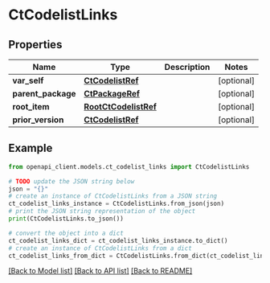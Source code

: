 # CtCodelistLinks


## Properties

Name | Type | Description | Notes
------------ | ------------- | ------------- | -------------
**var_self** | [**CtCodelistRef**](CtCodelistRef.md) |  | [optional] 
**parent_package** | [**CtPackageRef**](CtPackageRef.md) |  | [optional] 
**root_item** | [**RootCtCodelistRef**](RootCtCodelistRef.md) |  | [optional] 
**prior_version** | [**CtCodelistRef**](CtCodelistRef.md) |  | [optional] 

## Example

```python
from openapi_client.models.ct_codelist_links import CtCodelistLinks

# TODO update the JSON string below
json = "{}"
# create an instance of CtCodelistLinks from a JSON string
ct_codelist_links_instance = CtCodelistLinks.from_json(json)
# print the JSON string representation of the object
print(CtCodelistLinks.to_json())

# convert the object into a dict
ct_codelist_links_dict = ct_codelist_links_instance.to_dict()
# create an instance of CtCodelistLinks from a dict
ct_codelist_links_from_dict = CtCodelistLinks.from_dict(ct_codelist_links_dict)
```
[[Back to Model list]](../README.md#documentation-for-models) [[Back to API list]](../README.md#documentation-for-api-endpoints) [[Back to README]](../README.md)


